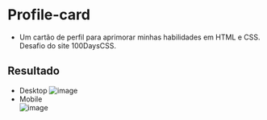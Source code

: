 # Profile-card
* Um cartão de perfil para aprimorar minhas habilidades em HTML e CSS. Desafio do site 100DaysCSS.
## Resultado
* Desktop
![image](https://user-images.githubusercontent.com/97799540/209218587-465e09ce-ef82-4082-a78c-829bbecaf4ac.png)
* Mobile  
![image](https://user-images.githubusercontent.com/97799540/209223007-ef2db485-6a36-48c1-97de-5059f5c031a8.png)

